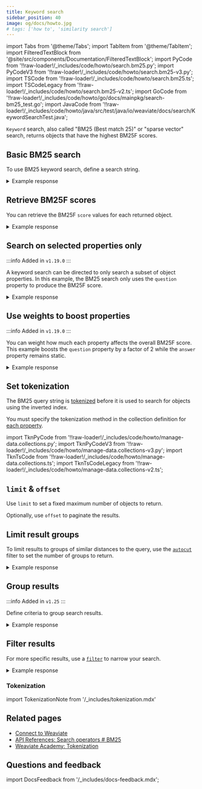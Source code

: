 ```yaml
---
title: Keyword search
sidebar_position: 40
image: og/docs/howto.jpg
# tags: ['how to', 'similarity search']
---
```


import Tabs from '@theme/Tabs';
import TabItem from '@theme/TabItem';
import FilteredTextBlock from '@site/src/components/Documentation/FilteredTextBlock';
import PyCode from '!!raw-loader!/_includes/code/howto/search.bm25.py';
import PyCodeV3 from '!!raw-loader!/_includes/code/howto/search.bm25-v3.py';
import TSCode from '!!raw-loader!/_includes/code/howto/search.bm25.ts';
import TSCodeLegacy from '!!raw-loader!/_includes/code/howto/search.bm25-v2.ts';
import GoCode from '!!raw-loader!/_includes/code/howto/go/docs/mainpkg/search-bm25_test.go';
import JavaCode from '!!raw-loader!/_includes/code/howto/java/src/test/java/io/weaviate/docs/search/KeywordSearchTest.java';

`Keyword` search, also called "BM25 (Best match 25)" or "sparse vector" search, returns objects that have the highest BM25F scores.

## Basic BM25 search

To use BM25 keyword search, define a search string.

<Tabs groupId="languages">
  <TabItem value="py" label="Python Client v4">
    <FilteredTextBlock
      text={PyCode}
      startMarker="# BM25BasicPython"
      endMarker="# END BM25BasicPython"
      language="python"
    />
  </TabItem>

  <TabItem value="py3" label="Python Client v3">
    <FilteredTextBlock
      text={PyCodeV3}
      startMarker="# BM25BasicPython"
      endMarker="# END BM25BasicPython"
      language="pyv3"
    />
  </TabItem>

  <TabItem value="js" label="JS/TS Client v3">
    <FilteredTextBlock
      text={TSCode}
      startMarker="// START Basic"
      endMarker="// END Basic"
      language="js"
    />
  </TabItem>

   <TabItem value="js2" label="JS/TS Client v2">
    <FilteredTextBlock
      text={TSCodeLegacy}
      startMarker="// START Basic"
      endMarker="// END Basic"
      language="tsv2"
    />
  </TabItem>

   <TabItem value="go" label="Go">
    <FilteredTextBlock
      text={GoCode}
      startMarker="// START Basic"
      endMarker="// END Basic"
      language="go"
    />
  </TabItem>

  <TabItem value="java" label="Java">
    <FilteredTextBlock
      text={JavaCode}
      startMarker="// START Basic"
      endMarker="// END Basic"
      language="java"
    />
  </TabItem>

  <TabItem value="graphql" label="GraphQL">
    <FilteredTextBlock
      text={PyCodeV3}
      startMarker="# BM25BasicGraphQL"
      endMarker="# END BM25BasicGraphQL"
      language="graphql"
    />
  </TabItem>
</Tabs>

<details>
  <summary>Example response</summary>

The response is like this:

<FilteredTextBlock
  text={PyCodeV3}
  startMarker="# Expected BM25Basic results"
  endMarker="# END Expected BM25Basic results"
  language="json"
/>

</details>

## Retrieve BM25F scores

You can retrieve the BM25F `score` values for each returned object.

<Tabs groupId="languages">
  <TabItem value="py" label="Python Client v4">
    <FilteredTextBlock
      text={PyCode}
      startMarker="# BM25WithScorePython"
      endMarker="# END BM25WithScorePython"
      language="python"
    />
  </TabItem>

  <TabItem value="py3" label="Python Client v3">
    <FilteredTextBlock
      text={PyCodeV3}
      startMarker="# BM25WithScorePython"
      endMarker="# END BM25WithScorePython"
      language="pyv3"
    />
  </TabItem>

  <TabItem value="js" label="JS/TS Client v3">
    <FilteredTextBlock
      text={TSCode}
      startMarker="// START Score"
      endMarker="// END Score"
      language="js"
    />
  </TabItem>

  <TabItem value="js2" label="JS/TS Client v2">
    <FilteredTextBlock
      text={TSCodeLegacy}
      startMarker="// START Score"
      endMarker="// END Score"
      language="tsv2"
    />
  </TabItem>

  <TabItem value="go" label="Go">
    <FilteredTextBlock
      text={GoCode}
      startMarker="// START Score"
      endMarker="// END Score"
      language="go"
    />
  </TabItem>

  <TabItem value="java" label="Java">
    <FilteredTextBlock
      text={JavaCode}
      startMarker="// START Score"
      endMarker="// END Score"
      language="java"
    />
  </TabItem>

  <TabItem value="graphql" label="GraphQL">
    <FilteredTextBlock
      text={PyCodeV3}
      startMarker="# BM25WithScoreGraphQL"
      endMarker="# END BM25WithScoreGraphQL"
      language="graphql"
    />
  </TabItem>
</Tabs>

<details>
  <summary>Example response</summary>

The response is like this:

<FilteredTextBlock
  text={PyCodeV3}
  startMarker="# Expected BM25WithScore results"
  endMarker="# END Expected BM25WithScore results"
  language="json"
/>

</details>

## Search on selected properties only

:::info Added in `v1.19.0`
:::

A keyword search can be directed to only search a subset of object properties. In this example, the BM25 search only uses the `question` property to produce the BM25F score.

<Tabs groupId="languages">
  <TabItem value="py" label="Python Client v4">
    <FilteredTextBlock
      text={PyCode}
      startMarker="# BM25WithPropertiesPython"
      endMarker="# END BM25WithPropertiesPython"
      language="python"
    />
  </TabItem>

  <TabItem value="py3" label="Python Client v3">
    <FilteredTextBlock
      text={PyCodeV3}
      startMarker="# BM25WithPropertiesPython"
      endMarker="# END BM25WithPropertiesPython"
      language="pyv3"
    />
  </TabItem>

  <TabItem value="js" label="JS/TS Client v3">
    <FilteredTextBlock
      text={TSCode}
      startMarker="// START Properties"
      endMarker="// END Properties"
      language="js"
    />
  </TabItem>

  <TabItem value="js2" label="JS/TS Client v2">
    <FilteredTextBlock
      text={TSCodeLegacy}
      startMarker="// START Properties"
      endMarker="// END Properties"
      language="tsv2"
    />
  </TabItem>

  <TabItem value="go" label="Go">
    <FilteredTextBlock
      text={GoCode}
      startMarker="// START Properties"
      endMarker="// END Properties"
      language="go"
    />
  </TabItem>

  <TabItem value="java" label="Java">
    <FilteredTextBlock
      text={JavaCode}
      startMarker="// START Properties"
      endMarker="// END Properties"
      language="java"
    />
  </TabItem>

  <TabItem value="graphql" label="GraphQL">
    <FilteredTextBlock
      text={PyCodeV3}
      startMarker="# BM25WithPropertiesGraphQL"
      endMarker="# END BM25WithPropertiesGraphQL"
      language="graphql"
    />
  </TabItem>
</Tabs>

<details>
  <summary>Example response</summary>

The response is like this:

<FilteredTextBlock
  text={PyCodeV3}
  startMarker="# Expected BM25WithProperties results"
  endMarker="# END Expected BM25WithProperties results"
  language="json"
/>
</details>

## Use weights to boost properties

:::info Added in `v1.19.0`
:::

You can weight how much each property affects the overall BM25F score. This example boosts the `question` property by a factor of 2 while the `answer` property remains static.

<Tabs groupId="languages">
  <TabItem value="py" label="Python Client v4">
    <FilteredTextBlock
      text={PyCode}
      startMarker="# BM25WithBoostedPropertiesPython"
      endMarker="# END BM25WithBoostedPropertiesPython"
      language="python"
    />
  </TabItem>

  <TabItem value="py3" label="Python Client v3">
    <FilteredTextBlock
      text={PyCodeV3}
      startMarker="# BM25WithBoostedPropertiesPython"
      endMarker="# END BM25WithBoostedPropertiesPython"
      language="pyv3"
    />
  </TabItem>

  <TabItem value="js" label="JS/TS Client v3">
    <FilteredTextBlock
      text={TSCode}
      startMarker="// START Boost"
      endMarker="// END Boost"
      language="js"
    />
  </TabItem>

  <TabItem value="js2" label="JS/TS Client v2">
    <FilteredTextBlock
      text={TSCodeLegacy}
      startMarker="// START Boost"
      endMarker="// END Boost"
      language="tsv2"
    />
  </TabItem>

  <TabItem value="java" label="Java">
    <FilteredTextBlock
      text={JavaCode}
      startMarker="// START Boost"
      endMarker="// END Boost"
      language="java"
    />
  </TabItem>

  <TabItem value="go" label="Go">
    <FilteredTextBlock
      text={GoCode}
      startMarker="// START Boost"
      endMarker="// END Boost"
      language="go"
    />
  </TabItem>


  <TabItem value="graphql" label="GraphQL">
    <FilteredTextBlock
      text={PyCodeV3}
      startMarker="# BM25WithBoostedPropertiesGraphQL"
      endMarker="# END BM25WithBoostedPropertiesGraphQL"
      language="graphql"
    />
  </TabItem>
</Tabs>

<details>
  <summary>Example response</summary>

The response is like this:

<FilteredTextBlock
  text={PyCodeV3}
  startMarker="# Expected BM25WithBoostedProperties results"
  endMarker="# END Expected BM25WithBoostedProperties results"
  language="json"
/>

</details>


## Set tokenization

The BM25 query string is [tokenized](../config-refs/schema/index.md#property-tokenization) before it is used to search for objects using the inverted index.

You must specify the tokenization method in the collection definition for [each property](../manage-data/collections.mdx#property-level-settings).

import TknPyCode from '!!raw-loader!/_includes/code/howto/manage-data.collections.py';
import TknPyCodeV3 from '!!raw-loader!/_includes/code/howto/manage-data.collections-v3.py';
import TknTsCode from '!!raw-loader!/_includes/code/howto/manage-data.collections.ts';
import TknTsCodeLegacy from '!!raw-loader!/_includes/code/howto/manage-data.collections-v2.ts';


<Tabs groupId="languages">
  <TabItem value="py" label="Python Client v4">
    <FilteredTextBlock
      text={TknPyCode}
      startMarker="# START PropModuleSettings"
      endMarker="# END PropModuleSettings"
      language="py"
    />
  </TabItem>

  <TabItem value="py3" label="Python Client v3">
    <FilteredTextBlock
      text={TknPyCodeV3}
      startMarker="# START PropModuleSettings"
      endMarker="# END PropModuleSettings"
      language="pyv3"
    />
  </TabItem>

  <TabItem value="js" label="JS/TS Client v3">
    <FilteredTextBlock
      text={TknTsCode}
      startMarker="// START PropModuleSettings"
      endMarker="// END PropModuleSettings"
      language="ts"
    />
  </TabItem>

  <TabItem value="js2" label="JS/TS Client v2">
    <FilteredTextBlock
      text={TknTsCodeLegacy}
      startMarker="// START PropModuleSettings"
      endMarker="// END PropModuleSettings"
      language="tsv2"
    />
  </TabItem>

  <TabItem value="java" label="Java">
    <FilteredTextBlock
      text={JavaCode}
      startMarker="// START PropModuleSettings"
      endMarker="// END PropModuleSettings"
      language="java"
    />
  </TabItem>
</Tabs>

## `limit` & `offset`

Use `limit` to set a fixed maximum number of objects to return.

Optionally, use `offset` to paginate the results.

<Tabs groupId="languages">
  <TabItem value="py" label="Python Client v4">
    <FilteredTextBlock
      text={PyCode}
      startMarker="# START limit Python"
      endMarker="# END limit Python"
      language="py"
    />
  </TabItem>

  <TabItem value="py3" label="Python Client v3">
    <FilteredTextBlock
      text={PyCodeV3}
      startMarker="# START limit Python"
      endMarker="# END limit Python"
      language="pyv3"
    />
  </TabItem>

  <TabItem value="js" label="JS/TS Client v3">
    <FilteredTextBlock
      text={TSCode}
      startMarker="// START limit"
      endMarker="// END limit"
      language="ts"
    />
  </TabItem>

  <TabItem value="js2" label="JS/TS Client v2">
    <FilteredTextBlock
      text={TSCodeLegacy}
      startMarker="// START limit"
      endMarker="// END limit"
      language="tsv2"
    />
  </TabItem>

  <TabItem value="go" label="Go">
    <FilteredTextBlock
      text={GoCode}
      startMarker="// START limit"
      endMarker="// END limit"
      language="go"
    />
  </TabItem>

  <TabItem value="java" label="Java">
    <FilteredTextBlock
      text={JavaCode}
      startMarker="// START limit"
      endMarker="// END limit"
      language="java"
    />
  </TabItem>

  <TabItem value="graphql" label="GraphQL">
    <FilteredTextBlock
      text={PyCodeV3}
      startMarker="# START limit GraphQL"
      endMarker="# END limit GraphQL"
      language="graphql"
    />
  </TabItem>
</Tabs>

## Limit result groups

To limit results to groups of similar distances to the query, use the [`autocut`](../api/graphql/additional-operators.md#autocut) filter to set the number of groups to return.

<Tabs groupId="languages">
  <TabItem value="py" label="Python Client v4">
    <FilteredTextBlock
      text={PyCode}
      startMarker="# START autocut Python"
      endMarker="# END autocut Python"
      language="py"
    />
  </TabItem>

  <TabItem value="py3" label="Python Client v3">
    <FilteredTextBlock
      text={PyCodeV3}
      startMarker="# START autocut Python"
      endMarker="# END autocut Python"
      language="pyv3"
    />
  </TabItem>

  <TabItem value="js" label="JS/TS Client v3">
    <FilteredTextBlock
      text={TSCode}
      startMarker="// START autocut"
      endMarker="// END autocut"
      language="ts"
    />
  </TabItem>

  <TabItem value="js2" label="JS/TS Client v2">
    <FilteredTextBlock
      text={TSCodeLegacy}
      startMarker="// START autocut"
      endMarker="// END autocut"
      language="tsv2"
    />
  </TabItem>

  <TabItem value="go" label="Go">
    <FilteredTextBlock
      text={GoCode}
      startMarker="// START autocut"
      endMarker="// END autocut"
      language="go"
    />
  </TabItem>

  <TabItem value="java" label="Java">
    <FilteredTextBlock
      text={JavaCode}
      startMarker="// START autocut"
      endMarker="// END autocut"
      language="java"
    />
  </TabItem>

  <TabItem value="graphql" label="GraphQL">
    <FilteredTextBlock
      text={PyCodeV3}
      startMarker="# START autocut GraphQL"
      endMarker="# END autocut GraphQL"
      language="graphql"
    />
  </TabItem>
</Tabs>

<details>
  <summary>Example response</summary>

The response is like this:

<FilteredTextBlock
  text={PyCodeV3}
  startMarker="# START Expected autocut results"
  endMarker="# END Expected autocut results"
  language="json"
/>

</details>

## Group results

:::info Added in `v1.25`
:::

Define criteria to group search results.

<Tabs groupId="languages">
  <TabItem value="py" label="Python Client v4">
    <FilteredTextBlock
      text={PyCode}
      startMarker="# START BM25GroupByPy4"
      endMarker="# END BM25GroupByPy4"
      language="py"
    />
  </TabItem>

  <TabItem value="java" label="Java">
    <FilteredTextBlock
      text={JavaCode}
      startMarker="// START BM25GroupBy"
      endMarker="// END BM25GroupBy"
      language="java"
    />
  </TabItem>
</Tabs>

<details>
  <summary>Example response</summary>

The response is like this:

```
'Jeopardy!'
'Double Jeopardy!'
```

</details>

## Filter results

For more specific results, use a [`filter`](../api/graphql/filters.md) to narrow your search.

<Tabs groupId="languages">
  <TabItem value="py" label="Python Client v4">
    <FilteredTextBlock
      text={PyCode}
      startMarker="# BM25WithFilterPython"
      endMarker="# END BM25WithFilterPython"
      language="python"
    />
  </TabItem>

  <TabItem value="py3" label="Python Client v3">
    <FilteredTextBlock
      text={PyCodeV3}
      startMarker="# BM25WithFilterPython"
      endMarker="# END BM25WithFilterPython"
      language="pyv3"
    />
  </TabItem>

  <TabItem value="js" label="JS/TS Client v3">
    <FilteredTextBlock
      text={TSCode}
      startMarker="// START Filter"
      endMarker="// END Filter"
      language="js"
    />
  </TabItem>

  <TabItem value="js2" label="JS/TS Client v2">
    <FilteredTextBlock
      text={TSCodeLegacy}
      startMarker="// START Filter"
      endMarker="// END Filter"
      language="tsv2"
    />
  </TabItem>

  <TabItem value="go" label="Go">
    <FilteredTextBlock
      text={GoCode}
      startMarker="// START Filter"
      endMarker="// END Filter"
      language="go"
    />
  </TabItem>

  <TabItem value="java" label="Java">
    <FilteredTextBlock
      text={JavaCode}
      startMarker="// START Filter"
      endMarker="// END Filter"
      language="java"
    />
  </TabItem>

  <TabItem value="graphql" label="GraphQL">
    <FilteredTextBlock
      text={PyCodeV3}
      startMarker="# BM25WithFilterGraphQL"
      endMarker="# END BM25WithFilterGraphQL"
      language="graphql"
    />
  </TabItem>
</Tabs>

<details>
  <summary>Example response</summary>

The response is like this:

<FilteredTextBlock
  text={PyCodeV3}
  startMarker="# Expected BM25WithFilter results"
  endMarker="# END Expected BM25WithFilter results"
  language="json"
/>

</details>

### Tokenization

import TokenizationNote from '/_includes/tokenization.mdx'

<TokenizationNote />

## Related pages

- [Connect to Weaviate](/docs/weaviate/connections/index.mdx)
- [API References: Search operators # BM25](../api/graphql/search-operators.md#bm25)
- [Weaviate Academy: Tokenization](../../academy/py/tokenization/index.md)

## Questions and feedback

import DocsFeedback from '/_includes/docs-feedback.mdx';

<DocsFeedback/>
